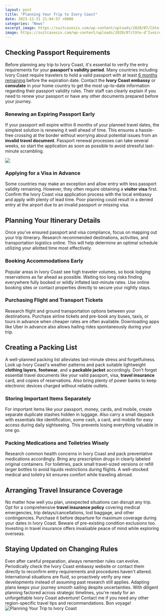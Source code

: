 ```yaml
---
layout: post
title: "Planning Your Trip to Ivory Coast"
date: 2023-12-31 21:04:57 +0000
categories: "News"
excerpt_image: https://suitcasesix.com/wp-content/uploads/2020/07/Côte-d’Ivoire-twitter-2.png
image: https://suitcasesix.com/wp-content/uploads/2020/07/Côte-d’Ivoire-twitter-2.png
---
```


## Checking Passport Requirements
Before planning any trip to Ivory Coast, it's essential to verify the entry requirements for your **passport's validity period**. Many countries including Ivory Coast require travelers to hold a valid passport with at least [6 months remaining](https://logurl.github.io/2024-01-08-u8d6b-u5c14-u8f9b-u57fa-u4e0e-u5854-u6797-u5317-u6b27-u5927-u56fd-u82ac-u5170-u4e0e-u5c0f-u56fd-u72/) before the expiration date. Contact the **Ivory Coast embassy** or **consulate** in your home country to get the most up-to-date information regarding their passport validity rules. Their staff can clearly explain if you need to renew your passport or have any other documents prepared before your journey. 
### Renewing an Expiring Passport Early  
If your passport will expire within 6 months of your planned travel dates, the simplest solution is renewing it well ahead of time. This ensures a hassle-free crossing at the border without worrying about potential issues from an **invalid travel document**. Passport renewal processes can take several weeks, so start the application as soon as possible to avoid stressful last-minute scrambling.

![](https://www.indiaimagine.com/wp-content/uploads/2021/04/ivory.jpg)
### Applying for a Visa in Advance
Some countries may make an exception and allow entry with less passport validity remaining. However, they often require obtaining a **visitor visa** first. Confirm the Ivory Coast visa application process with the local embassy and apply with plenty of lead time. Poor planning could result in a denied entry at the airport due to an invalid passport or missing visa.
## Planning Your Itinerary Details
Once you've ensured passport and visa compliance, focus on mapping out your trip itinerary. Research recommended destinations, activities, and transportation logistics online. This will help determine an optimal schedule utilizing your allotted time most effectively. 
### Booking Accommodations Early
Popular areas in Ivory Coast see high traveler volumes, so book lodging reservations as far ahead as possible. Waiting too long risks finding everywhere fully booked or wildly inflated last-minute rates. Use online booking sites or contact properties directly to secure your nightly stays.
### Purchasing Flight and Transport Tickets
Research flight and ground transportation options between your destinations. Purchase airline tickets and pre-book any buses, taxis, or tours in advance when cheaper rates are often available. Downloading apps like Uber in advance also allows hailing rides spontaneously during your trip.
## Creating a Packing List  
A well-planned packing list alleviates last-minute stress and forgetfulness. Look up Ivory Coast's weather patterns and pack suitable lightweight **clothing layers**, **footwear**, and a **packable jacket** accordingly. Don't forget essential travel documents like your valid passport, visa, **travel insurance** card, and copies of reservations. Also bring plenty of power banks to keep electronic devices charged without reliable outlets. 
### Storing Important Items Separately
For important items like your passport, money, cards, and mobile, create separate duplicate stashes hidden in luggage. Also carry a small daypack with essentials like identification, some cash, a card, and mobile for easy access during daily sightseeing. This prevents losing everything valuable in one go.
### Packing Medications and Toiletries Wisely
Research common health concerns in Ivory Coast and pack preventative medications accordingly. Bring any prescription drugs in clearly labeled original containers. For toiletries, pack small travel-sized versions or refill larger bottles to avoid liquids restrictions during flights. A well-stocked medical and toiletry kit ensures comfort while traveling abroad.
## Arranging Travel Insurance Coverage
No matter how well you plan, unexpected situations can disrupt any trip. Opt for a comprehensive **travel insurance policy** covering medical emergencies, trip delays/cancellations, lost baggage, and other contingencies. Purchase it before departure for maximum coverage during your dates in Ivory Coast. Beware of pre-existing condition exclusions too. Investing in travel insurance offers invaluable peace of mind while exploring overseas.
## Staying Updated on Changing Rules
Even after careful preparation, always remember rules can evolve. Periodically check the Ivory Coast embassy website or contact them directly to reconfirm entry requirements and procedures haven't altered. International situations are fluid, so proactively verify any new developments instead of assuming past research still applies. Adapting plans keeps your journey smooth sailing despite uncertainties.
With diligent planning factored across strategic timelines, you're ready for an unforgettable Ivory Coast adventure! Contact me if you need any other region-specific travel tips and recommendations. Bon voyage!
![Planning Your Trip to Ivory Coast](https://suitcasesix.com/wp-content/uploads/2020/07/Côte-d’Ivoire-twitter-2.png)